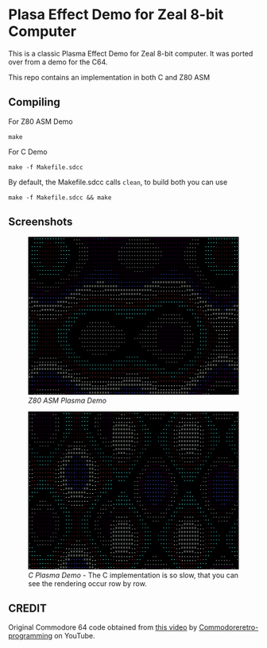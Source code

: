 # Plasa Effect Demo for Zeal 8-bit Computer

This is a classic Plasma Effect Demo for Zeal 8-bit computer.  It was ported over from a demo for the C64.

This repo contains an implementation in both C and Z80 ASM

## Compiling

For Z80 ASM Demo
```shell
make
```

For C Demo
```shell
make -f Makefile.sdcc
```

By default, the Makefile.sdcc calls `clean`, to build both you can use

```shell
make -f Makefile.sdcc && make
```

## Screenshots

<figure>
<img alt="Z80 ASM Plasma Demo" src="imgs/plasma.png" />
<figcaption><i>Z80 ASM Plasma Demo</i></figcaption>
</figure>

<figure>
<img alt="C Plasma Demo" src="imgs/plasmac.png" />
<figcaption><i>C Plasma Demo</i> - The C implementation is so slow, that you can see the rendering occur row by row.</figcaption>
</figure>

## CREDIT

Original Commodore 64 code obtained from [this video](https://www.youtube.com/watch?v=w93AncybKaY) by [Commodoreretro-programming](https://www.youtube.com/@Commodoreretro-programming) on YouTube.